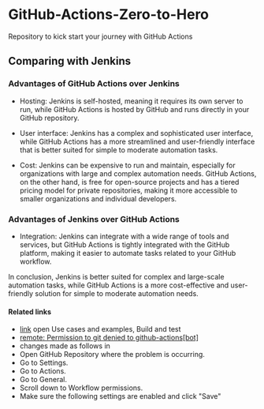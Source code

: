 # GitHub-Actions-Zero-to-Hero
Repository to kick start your journey with GitHub Actions

## Comparing with Jenkins 

### Advantages of GitHub Actions over Jenkins

- Hosting: Jenkins is self-hosted, meaning it requires its own server to run, while GitHub Actions is hosted by GitHub and runs directly in your GitHub repository.

- User interface: Jenkins has a complex and sophisticated user interface, while GitHub Actions has a more streamlined and user-friendly interface that is better suited for simple to moderate automation tasks.

- Cost: Jenkins can be expensive to run and maintain, especially for organizations with large and complex automation needs. GitHub Actions, on the other hand, is free for open-source projects and has a tiered pricing model for private repositories, making it more accessible to smaller organizations and individual developers.

### Advantages of Jenkins over GitHub Actions

- Integration: Jenkins can integrate with a wide range of tools and services, but GitHub Actions is tightly integrated with the GitHub platform, making it easier to automate tasks related to your GitHub workflow.

In conclusion, Jenkins is better suited for complex and large-scale automation tasks, while GitHub Actions is a more cost-effective and user-friendly solution for simple to moderate automation needs.


#### Related links
- [link](https://docs.github.com/en/actions) open Use cases and examples, Build and test
- [remote: Permission to git denied to github-actions[bot]](https://github.com/ad-m/github-push-action/issues/96)
- changes made as follows in
- Open GitHub Repository where the problem is occurring.
- Go to Settings.
- Go to Actions.
- Go to General.
- Scroll down to Workflow permissions.
- Make sure the following settings are enabled and click "Save"

